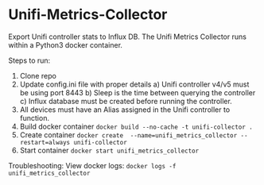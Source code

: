 # Unifi-Metrics-Collector

Export Unifi controller stats to Influx DB.
The Unifi Metrics Collector runs within a Python3 docker container.

Steps to run:
1. Clone repo
2. Update config.ini file with proper details
    a) Unifi controller v4/v5 must be using port 8443
    b) Sleep is the time between querying the controller
    c) Influx database must be created before running the controller.
3. All devices must have an Alias assigned in the Unifi controller to function.
4. Build docker container
   `docker build --no-cache -t unifi-collector . `
5. Create container
   `docker create  --name=unifi_metrics_collector --restart=always unifi-collector`
6. Start container
   `docker start unifi_metrics_collector`

Troubleshooting:
View docker logs:
`docker logs -f unifi_metrics_collector`
